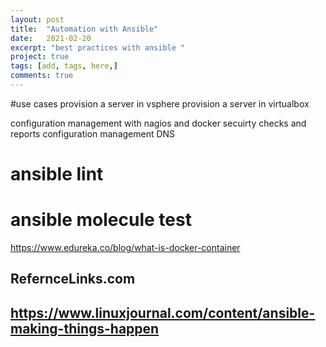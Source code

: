 ```yaml
---
layout: post
title:  "Automation with Ansible"
date:   2021-02-20
excerpt: "best practices with ansible "
project: true
tags: [add, tags, here,]
comments: true
---
```



#use cases
provision a server in vsphere
provision a server in virtualbox

configuration management with nagios and docker
secuirty checks and reports
configuration management DNS

# ansible lint
# ansible molecule test







https://www.edureka.co/blog/what-is-docker-container


## RefernceLinks.com
## https://www.linuxjournal.com/content/ansible-making-things-happen
